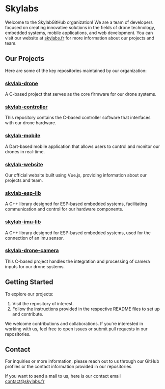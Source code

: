 # Skylabs

Welcome to the SkylabGitHub organization! We are a team of developers focused on creating innovative solutions in the fields of drone technology, embedded systems, mobile applications, and web development.
You can visit our website at [skylabs.fr](https://skylabs.fr) for more information about our projects and team.

## Our Projects

Here are some of the key repositories maintained by our organization:

### [skylab-drone](https://github.com/SkylabsProject/skylab-drone)

A C-based project that serves as the core firmware for our drone systems.

### [skylab-controller](https://github.com/SkylabsProject/skylab-controller)

This repository contains the C-based controller software that interfaces with our drone hardware.

### [skylab-mobile](https://github.com/SkylabsProject/skylab-mobile)

A Dart-based mobile application that allows users to control and monitor our drones in real-time.

### [skylab-website](https://github.com/SkylabsProject/skylab-website)

Our official website built using Vue.js, providing information about our projects and team.

### [skylab-esp-lib](https://github.com/SkylabsProject/skylab-esp-lib)

A C++ library designed for ESP-based embedded systems, facilitating communication and control for our hardware components.

### [skylab-imu-lib](https://github.com/SkylabsProject/skylab-imu-lib)

A C++ library designed for ESP-based embedded systems, used for the connection of an imu sensor.

### [skylab-drone-camera](https://github.com/SkylabsProject/skylab-drone-camera)

This C-based project handles the integration and processing of camera inputs for our drone systems.

## Getting Started

To explore our projects:

1. Visit the repository of interest.
2. Follow the instructions provided in the respective README files to set up and contribute.

We welcome contributions and collaborations. If you're interested in working with us, feel free to open issues or submit pull requests in our repositories.

## Contact

For inquiries or more information, please reach out to us through our GitHub profiles or the contact information provided in our repositories.

If you want to send a mail to us, here is our contact email [contact@skylabs.fr](contact@skylabs.fr)
